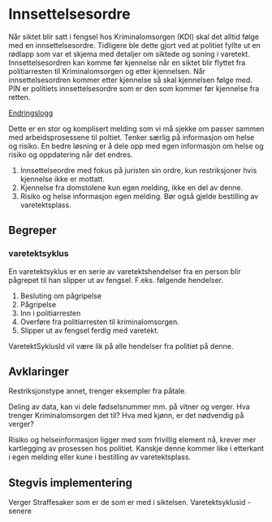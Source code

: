 # Innsettelsesordre
Når siktet blir satt i fengsel hos Kriminalomsorgen (KDI) skal det alltid følge med en innsettelsesordre. Tidligere ble dette gjort ved at politiet fyllte ut en rødlapp som var et skjema med detaljer om siktede og soning i varetekt.
Innsettelsesordren kan komme før kjennelse når en siktet blir flyttet fra politiarresten til Kriminalomsorgen og etter kjennelsen. Når innsettelsesordren kommer etter kjennelse så skal kjennelsen følge med.
PIN er politiets innsettelsesordre som er den som kommer før kjennelse fra retten.

[Endringslogg](changelog.md)

Dette er en stor og komplisert melding som vi må sjekke om passer sammen med arbeidsprosessene til poltiet. Tenker særlig på informasjon om helse og risiko. En bedre løsning er å dele opp med egen informasjon om helse og risiko og oppdatering når det endres.
1. Innsettelseordre med fokus på juristen sin ordre, kun restriksjoner hvis kjennelse ikke er mottatt.
2. Kjennelse fra domstolene kun egen melding, ikke en del av denne.
3. Risiko og helse informasjon egen melding. Bør også gjelde bestilling av varetektsplass.

## Begreper
### varetektsyklus
En varetektsyklus er en serie av varetektshendelser fra en person blir pågrepet til han slipper ut av fengsel. F.eks. følgende hendelser.
 1. Besluting om pågripelse
 2. Pågripelse
 3. Inn i politiarresten
 4. Overføre fra politiarresten til kriminalomsorgen.
 5. Slipper ut av fengsel ferdig med varetekt.

 VaretektSyklusId vil være lik på alle hendelser fra politiet på denne.

## Avklaringer
Restriksjonstype annet, trenger eksempler fra påtale.

Deling av data, kan vi dele fødselsnummer mm. på vitner og verger. Hva trenger Kriminalomsorgen det til?
Hva med kjønn, er det nødvendig på verger?

Risiko og helseinformasjon ligger med som frivillig element nå, krever mer kartlegging av prosessen hos politiet. Kanskje denne kommer like i etterkant i egen melding eller kune i bestilling av varetektsplass.

## Stegvis implementering
Verger
Straffesaker som er de som er med i siktelsen.
Varetektsyklusid - senere 
